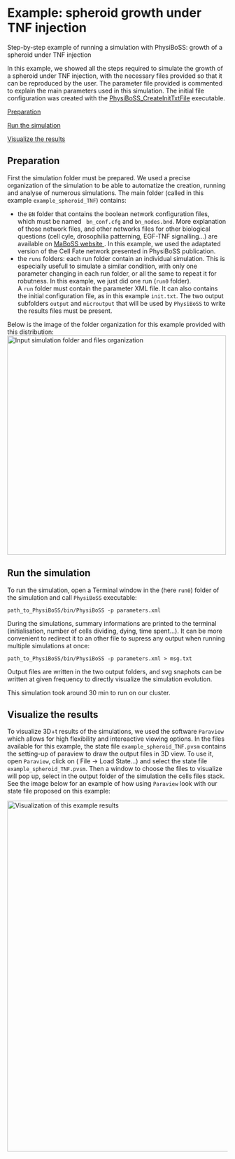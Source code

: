 <h1>Example: spheroid growth under TNF injection</h1>

<div class="textblock"><p>Step-by-step example of running a simulation with PhysiBoSS: growth of a spheroid under TNF injection</p>
<p>In this example, we showed all the steps required to simulate the growth of a spheroid under TNF injection, with the necessary files provided so that it can be reproduced by the user. The parameter file provided is commented to explain the main parameters used in this simulation. The initial file configuration was created with the <a class="el" href="PhysiBoSS_CreateInitTxtFile">PhysiBoSS_CreateInitTxtFile</a> executable.</p>

[Preparation](#preparation)

[Run the simulation](#run-the-simulation)

[Visualize the results](#visualize-the-results)

<h2>Preparation</h2>
<p>First the simulation folder must be prepared. We used a precise organization of the simulation to be able to automatize the creation, running and analyse of numerous simulations. The main folder (called in this example <code>example_spheroid_TNF</code>) contains: </p>
<ul>
<li>the <code>BN</code> folder that contains the boolean network configuration files, which must be named <code> bn_conf.cfg</code> and <code>bn_nodes.bnd</code>. More explanation of those network files, and other networks files for other biological questions (cell cyle, drosophilia patterning, EGF-TNF signalling...) are available on <a href="http://maboss.curie.fr">MaBoSS website </a>. In this example, we used the adaptated version of the Cell Fate network presented in PhysiBoSS publication. </li>
<li>the <code>runs</code> folders: each run folder contain an individual simulation. This is especially usefull to simulate a similar condition, with only one parameter changing in each run folder, or all the same to repeat it for robutness. In this example, we just did one run (<code>run0</code> folder). <br/>
 A <code>run</code> folder must contain the parameter XML file. It can also contains the initial configuration file, as in this example <code>init.txt</code>. The two output subfolders <code>output</code> and <code>microutput</code> that will be used by <code>PhysiBoSS</code> to write the results files must be present.</li>
</ul>
<p>Below is the image of the folder organization for this example provided with this distribution: 
<img src="https://github.com/gletort/PhysiBoSS/blob/master/doc/imgs/folders.png" alt="Input simulation folder and files organization" width="500"/>
 
<h2>Run the simulation</h2>
<p>To run the simulation, open a Terminal window in the (here <code>run0</code>) folder of the simulation and call <code>PhysiBoSS</code> executable: </p>
<code>path_to_PhysiBoSS/bin/PhysiBoSS -p parameters.xml </code>

<p> During the simulations, summary informations are printed to the terminal (initialisation, number of cells dividing, dying, time spent...). It can be more convenient to redirect it to an other file to supress any output when running multiple simulations at once: </p>
<code>path_to_PhysiBoSS/bin/PhysiBoSS -p parameters.xml &gt; msg.txt </code>

<p>Output files are written in the two output folders, and svg snaphots can be written at given frequency to directly visualize the simulation evolution.</p>

<p> This simulation took around 30 min to run on our cluster. </p>

<h2>Visualize the results</h2>
<p>To visualize 3D+t results of the simulations, we used the software <code>Paraview</code> which allows for high flexibility and intereactive viewing options. In the files available for this example, the state file <code>example_spheroid_TNF.pvsm</code> contains the setting-up of paraview to draw the output files in 3D view. To use it, open <code>Paraview</code>, click on <code></code>( File -&gt; Load State...) and select the state file <code>example_spheroid_TNF.pvsm</code>. Then a window to choose the files to visualize will pop up, select in the output folder of the simulation the cells files stack. See the image below for an example of how using <code>Paraview</code> look with our state file proposed on this example:</p>
<img src="https://github.com/sysbio-curie/PhysiBoSS/blob/master/doc/imgs/example_spheroid_visu.png" alt="Visualization of this example results" width="800"/>

